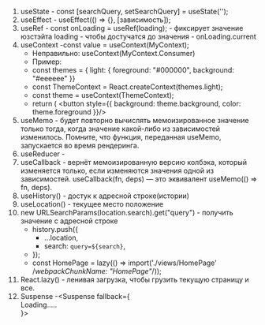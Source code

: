 1. useState - const [searchQuery, setSearchQuery] = useState('');
2. useEffect - useEffect(() => {}, [зависимость]);
3. useRef - const onLoading = useRef(loading); - фиксирует значение юзстэйта
   loading - чтобы достучатся до значения - onLoading.current
4. useContext -const value = useContext(MyContext);
   - Неправильно: useContext(MyContext.Consumer)
   - Пример:
   - const themes = { light: { foreground: "#000000", background: "#eeeeee" }}
   - const ThemeContext = React.createContext(themes.light);
   - const theme = useContext(ThemeContext);
   - return ( <button
     style={{ background: theme.background, color: theme.foreground }}/>
5. useMemo - будет повторно вычислять мемоизированное значение только тогда,
   когда значение какой-либо из зависимостей изменилось. Помните, что функция,
   переданная useMemo, запускается во время рендеринга.
6. useReducer -
7. useCallback - вернёт мемоизированную версию колбэка, который изменяется
   только, если изменяются значения одной из зависимостей. useCallback(fn, deps)
   — это эквивалент useMemo(() => fn, deps).
8. useHistory() - достук к адресной строке(истории)
9. useLocation() - текущее место положение
10. new URLSearchParams(location.search).get("query") - получить значение с
    адресной строке
    - history.push({
      - ...location,
      - search: `query=${search}`,
    - });
    - const HomePage = lazy(() => import('./views/HomePage' /_webpackChunkName:
      "HomePage"_/));
11. React.lazy() - ленивая загрузка, чтобы грузить текущую страницу и все.
12. Suspense -<Suspense fallback={<div>Loading.....</div>}></Suspense>
